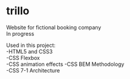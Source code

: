 # trillo
Website for fictional booking company  
In progress  

Used in this project:  
-HTML5 and CSS3  
-CSS Flexbox  
-CSS animation effects 
-CSS BEM Methodology  
-CSS 7-1 Architecture  
